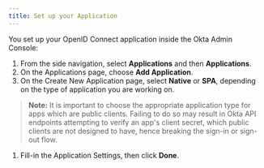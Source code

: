 ```yaml
---
title: Set up your Application
---
```


You set up your OpenID Connect application inside the Okta Admin Console:

1. From the side navigation, select **Applications** and then **Applications**.
1. On the Applications page, choose **Add Application**.
1. On the Create New Application page, select **Native** or **SPA**, depending on the type of application you are working on.
  > **Note:** It is important to choose the appropriate application type for apps which are public clients. Failing to do so may result in Okta API endpoints attempting to verify an app's client secret, which public clients are not designed to have, hence breaking the sign-in or sign-out flow.
1. Fill-in the Application Settings, then click **Done**.

<NextSectionLink/>
